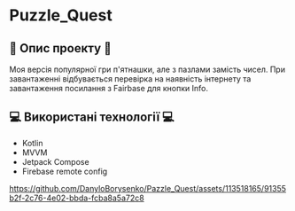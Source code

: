 # Puzzle_Quest
## :pencil: Опис проекту :pencil:
 Моя версія популярної гри п'ятнашки, але з пазлами замість чисел. При завантаженні відбувається перевірка на наявність інтернету та завантаження посилання з Fairbase для кнопки Info.
## :computer: Використані технології :computer:
+ Kotlin
+ MVVM
+ Jetpack Compose
+ Firebase remote config

https://github.com/DanyloBorysenko/Pazzle_Quest/assets/113518165/91355b2f-2c76-4e02-bbda-fcba8a5a72c8

